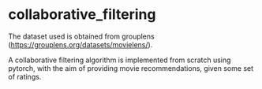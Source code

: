 # collaborative_filtering
The dataset used is obtained from grouplens (https://grouplens.org/datasets/movielens/).

A collaborative filtering algorithm is implemented from scratch using pytorch, with the aim of providing movie recommendations, given some set of ratings.

